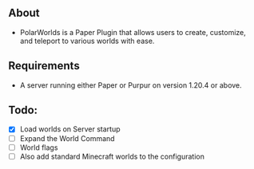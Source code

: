 ## About
- PolarWorlds is a Paper Plugin that allows users to create, customize, and teleport to various worlds with ease.

## Requirements
- A server running either Paper or Purpur on version 1.20.4 or above.

## Todo:

- [x] Load worlds on Server startup
- [ ] Expand the World Command
- [ ] World flags
- [ ] Also add standard Minecraft worlds to the configuration